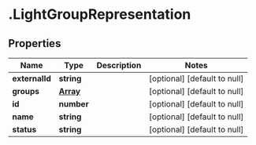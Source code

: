 # .LightGroupRepresentation

## Properties
Name | Type | Description | Notes
------------ | ------------- | ------------- | -------------
**externalId** | **string** |  | [optional] [default to null]
**groups** | [**Array<LightGroupRepresentation>**](LightGroupRepresentation.md) |  | [optional] [default to null]
**id** | **number** |  | [optional] [default to null]
**name** | **string** |  | [optional] [default to null]
**status** | **string** |  | [optional] [default to null]


